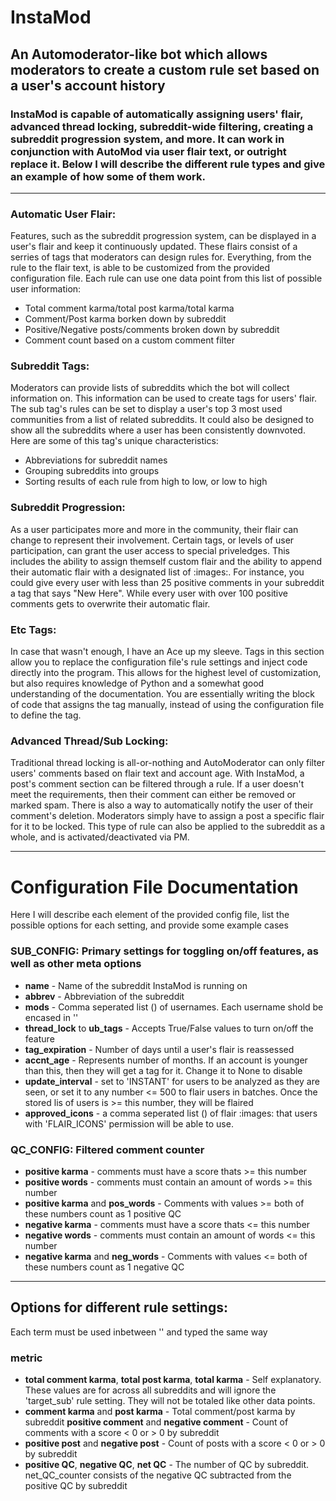 # InstaMod
## An Automoderator-like bot which allows moderators to create a custom rule set based on a user's account history

### InstaMod is capable of automatically assigning users' flair, advanced thread locking, subreddit-wide filtering, creating a subreddit progression system, and more. It can work in conjunction with AutoMod via user flair text, or outright replace it. Below I will describe the different rule types and give an example of how some of them work.

-----
### Automatic User Flair:
Features, such as the subreddit progression system, can be displayed in a user's flair and keep it continuously updated. These flairs consist of a serries of tags that moderators can design rules for. Everything, from the rule to the flair text, is able to be customized from the provided configuration file. Each rule can use one data point from this list of possible user information:
* Total comment karma/total post karma/total karma
* Comment/Post karma borken down by subreddit
* Positive/Negative posts/comments broken down by subreddit
* Comment count based on a custom comment filter

### Subreddit Tags:
Moderators can provide lists of subreddits which the bot will collect information on. This information can be used to create tags for users' flair. The sub tag's rules can be set to display a user's top 3 most used communities from a list of related subreddits. It could also be designed to show all the subreddits where a user has been consistently downvoted. Here are some of this tag's unique characteristics:
* Abbreviations for subreddit names
* Grouping subreddits into groups
* Sorting results of each rule from high to low, or low to high

### Subreddit Progression:
As a user participates more and more in the community, their flair can change to represent their involvement. Certain tags, or levels of user participation, can grant the user access to special priveledges. This includes the ability to assign themself custom flair and the ability to append their automatic flair with a designated list of :images:. For instance, you could give every user with less than 25 positive comments in your subreddit a tag that says "New Here". While every user with over 100 positive comments gets to overwrite their automatic flair.

### Etc Tags:
In case that wasn't enough, I have an Ace up my sleeve. Tags in this section allow you to replace the configuration file's rule settings and inject code directly into the program. This allows for the highest level of customization, but also requires knowledge of Python and a somewhat good understanding of the documentation. You are essentially writing the block of code that assigns the tag manually, instead of using the configuration file to define the tag.

### Advanced Thread/Sub Locking:
Traditional thread locking is all-or-nothing and AutoModerator can only filter users' comments based on flair text and account age. With InstaMod, a post's comment section can be filtered through a rule. If a user doesn't meet the requirements, then their comment can either be removed or marked spam. There is also a way to automatically notify the user of their comment's deletion. Moderators simply have to assign a post a specific flair for it to be locked. This type of rule can also be applied to the subreddit as a whole, and is activated/deactivated via PM.

-----
# Configuration File Documentation
Here I will describe each element of the provided config file, list the possible options for each setting, and provide some example cases

### SUB_CONFIG: Primary settings for toggling on/off features, as well as other meta options
* **name** - Name of the subreddit InstaMod is running on
* **abbrev** - Abbreviation of the subreddit
* **mods** - Comma seperated list () of usernames. Each username shold be encased in ''
* **thread_lock** to **ub_tags** - Accepts True/False values to turn on/off the feature
* **tag_expiration** - Number of days until a user's flair is reassessed 
* **accnt_age** - Represents number of months. If an account is younger than this, then they will get a tag for it. Change it to None to disable
* **update_interval** - set to 'INSTANT' for users to be analyzed as they are seen, or set it to any number <= 500 to flair users in batches. Once the stored lis of users is >= this number, they will be flaired
* **approved_icons** - a comma seperated list () of flair :images: that users with 'FLAIR_ICONS' permission will be able to use.

### QC_CONFIG: Filtered comment counter
* **positive karma** - comments must have a score thats >= this number
* **positive words** - comments must contain an amount of words >= this number
* **positive karma** and **pos_words** - Comments with values >= both of these numbers count as 1 positive QC
* **negative karma** - comments must have a score thats <= this number
* **negative words** - comments must contain an amount of words <= this number
* **negative karma** and **neg_words** - Comments with values <= both of these numbers count as 1 negative QC
-----
## Options for different rule settings: 
Each term must be used inbetween '' and typed the same way

### metric
* **total comment karma**, **total post karma**, **total karma** - Self explanatory. These values are for across all subreddits and will ignore the 'target_sub' rule setting. They will not be totaled like other data points.
* **comment karma** and **post karma** - Total comment/post karma by subreddit
 **positive comment** and **negative comment** - Count of comments with a score < 0 or > 0 by subreddit
* **positive post** and **negative post** - Count of posts with a score < 0 or > 0 by subreddit
* **positive QC**, **negative QC**, **net QC** - The number of QC by subreddit. net_QC_counter consists of the negative QC subtracted from the positive QC by subreddit
